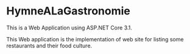 # HymneALaGastronomie
This is a Web Application using ASP.NET Core 3.1.

This Web application is the implementation of web site for listing some restaurants and their food culture.
